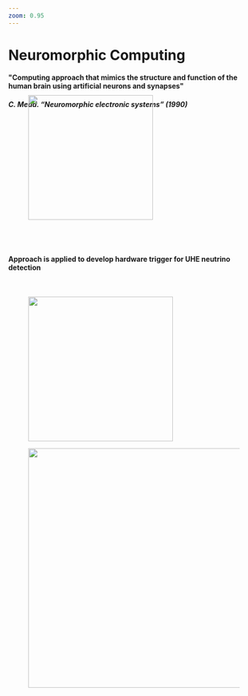 ```yaml
---
zoom: 0.95
---
```


# Neuromorphic Computing

<div class="grid grid-cols-[8fr_5fr] gap-5">
<div>

#### "Computing approach that mimics the structure and function of the human brain using artificial neurons and synapses"
##### C. Mead. “Neuromorphic electronic systems” (1990)
</div>
<div>
<figure>
  <img src="/spiking_nn.png" style="width: 250px !important; position: relative; top: -50px; left: 0px;">
</figure>
</div>
</div>

#### Approach is applied to develop hardware trigger for UHE neutrino detection
<br>

<div class="grid grid-cols-[5fr_9fr] gap-25">
<div>
<figure>
  <img src="/neuromorphic_1.png" style="width: 290px !important; position: relative; top: 0px; left: 0px;">
</figure>
</div>
<div>
<figure>
  <img src="/neuromorphic_2.png" style="width: 480px !important; position: relative; top: 0px; left: 0px;">
</figure>
</div>
</div>